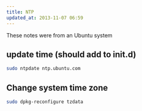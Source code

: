 ```yaml
---
title: NTP
updated_at: 2013-11-07 06:59
---
```



These notes were from an Ubuntu system

## update time (should add to init.d)

```bash
sudo ntpdate ntp.ubuntu.com
```

## Change system time zone

```sh
sudo dpkg-reconfigure tzdata
```
